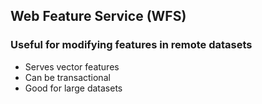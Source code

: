 ## Web Feature Service (WFS)

### Useful for modifying features in remote datasets

  + Serves vector features
  + Can be transactional
  + Good for large datasets


